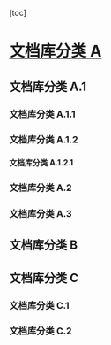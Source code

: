 

[toc]

# [文档库分类 A](http://www.baidu.com)

## 文档库分类 A.1

### 文档库分类 A.1.1

### 文档库分类 A.1.2

#### 文档库分类 A.1.2.1

### 文档库分类 A.2

### 文档库分类 A.3

## 文档库分类 B

## 文档库分类 C

### 文档库分类 C.1

### 文档库分类 C.2